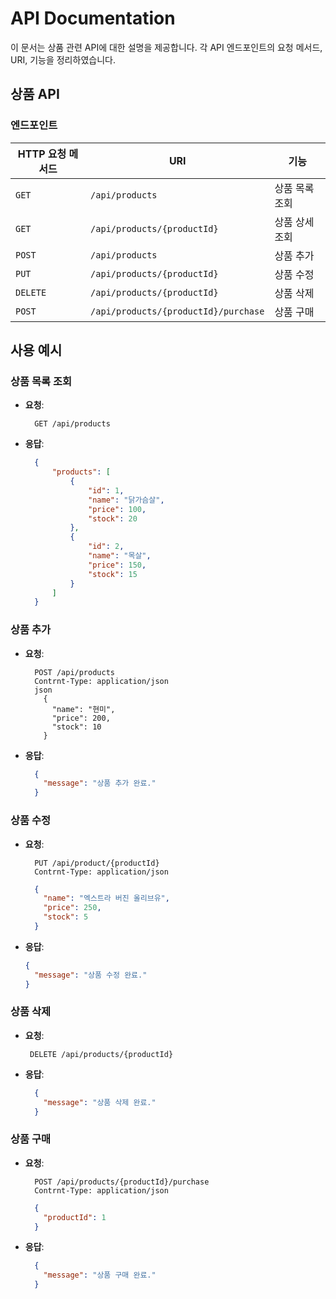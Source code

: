 # API Documentation

이 문서는 상품 관련 API에 대한 설명을 제공합니다. 각 API 엔드포인트의 요청 메서드, URI, 기능을 정리하였습니다.

## 상품 API

### 엔드포인트

| HTTP 요청 메서드 | URI                     | 기능               |
|------------------|------------------------|--------------------|
| `GET`            | `/api/products`            | 상품 목록 조회     |
| `GET`            | `/api/products/{productId}` | 상품 상세 조회     |
| `POST`           | `/api/products`            | 상품 추가          |
| `PUT`            | `/api/products/{productId}` | 상품 수정          |
| `DELETE`         | `/api/products/{productId}` | 상품 삭제          |
| `POST`           | `/api/products/{productId}/purchase` | 상품 구매   |
## 사용 예시

### 상품 목록 조회
- **요청**:
  ```
    GET /api/products
  ```
- **응답**:
  ```json
    {
        "products": [
            {
                "id": 1,
                "name": "닭가슴살",
                "price": 100,
                "stock": 20
            },
            {
                "id": 2,
                "name": "목살",
                "price": 150,
                "stock": 15
            }
        ]
    }
  ```
  
### 상품 추가
- **요청**:
  ```
    POST /api/products
    Contrnt-Type: application/json
    json
      {
        "name": "현미",
        "price": 200,
        "stock": 10
      }
  ```
- **응답**:
  ```json
    {
      "message": "상품 추가 완료."
    }
  ```
    
### 상품 수정
- **요청**:
  ```
    PUT /api/product/{productId}
    Contrnt-Type: application/json
  ```
  ```json
    {
      "name": "엑스트라 버진 올리브유",
      "price": 250,
      "stock": 5
    }
  ```
- **응답**:
  ```json
  {
    "message": "상품 수정 완료."
  }
  
### 상품 삭제
- **요청**:
  ```
   DELETE /api/products/{productId}
  ```    
- **응답**:
  ```json
    {
      "message": "상품 삭제 완료."
    }
  
### 상품 구매
- **요청**:
  ```
    POST /api/products/{productId}/purchase
    Contrnt-Type: application/json
  ```
  ```json
    {
      "productId": 1  
    }
  ```
- **응답**:
  ```json
    {
      "message": "상품 구매 완료."
    }
